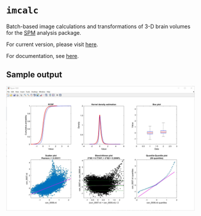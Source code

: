 # `imcalc`
Batch-based image calculations and transformations of 3-D brain volumes for the [SPM](https://www.fil.ion.ucl.ac.uk/spm/) analysis package.

For current version, please visit [here](http://tools.robjellis.net).

For documentation, see [here](http://robjellis.net/tools/imcalc_documentation.pdf).

## Sample output

<img src = "vis_example.jpg">
